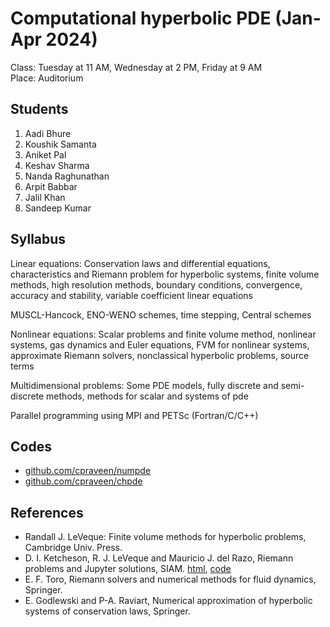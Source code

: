 # Computational hyperbolic PDE (Jan-Apr 2024)

Class: Tuesday at 11 AM, Wednesday at 2 PM, Friday at 9 AM  
Place: Auditorium

## Students

1. Aadi Bhure
1. Koushik Samanta
1. Aniket Pal
1. Keshav Sharma
1. Nanda Raghunathan
1. Arpit Babbar
1. Jalil Khan
1. Sandeep Kumar

## Syllabus

Linear equations: 
Conservation laws and differential equations, characteristics and Riemann problem for hyperbolic systems, finite volume methods, high resolution methods, boundary conditions, convergence, accuracy and stability, variable coefficient linear equations

MUSCL-Hancock, ENO-WENO schemes, time stepping, Central schemes

Nonlinear equations:
Scalar problems and finite volume method, nonlinear systems, gas dynamics and Euler equations, FVM for nonlinear systems, approximate Riemann solvers, nonclassical hyperbolic problems, source terms

Multidimensional problems:
Some PDE models, fully discrete and semi-discrete methods, methods for scalar and systems of pde

Parallel programming using MPI and PETSc (Fortran/C/C++)

## Codes

* [github.com/cpraveen/numpde](https://github.com/cpraveen/numpde)
* [github.com/cpraveen/chpde](https://github.com/cpraveen/chpde)

## References

* Randall J. LeVeque: Finite volume methods for hyperbolic problems, Cambridge Univ. Press.
* D. I. Ketcheson, R. J. LeVeque and Mauricio J. del Razo, Riemann problems and Jupyter solutions, SIAM. [html](https://www.clawpack.org/riemann_book/html/Index.html), [code](https://github.com/clawpack/riemann_book)
* E. F. Toro, Riemann solvers and numerical methods for fluid dynamics, Springer.
* E. Godlewski and P-A. Raviart, Numerical approximation of hyperbolic systems of conservation laws, Springer.

